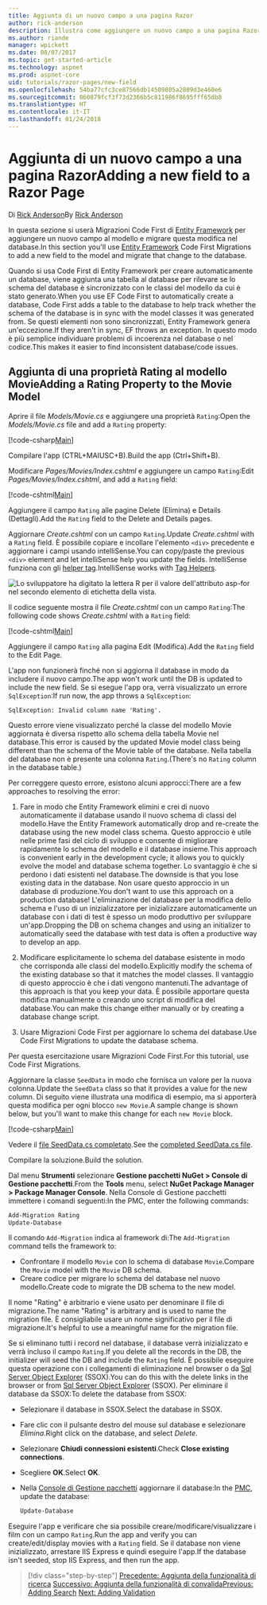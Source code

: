```yaml
---
title: Aggiunta di un nuovo campo a una pagina Razor
author: rick-anderson
description: Illustra come aggiungere un nuovo campo a una pagina Razor con Entity Framework Core
ms.author: riande
manager: wpickett
ms.date: 08/07/2017
ms.topic: get-started-article
ms.technology: aspnet
ms.prod: aspnet-core
uid: tutorials/razor-pages/new-field
ms.openlocfilehash: 54ba77cfc3ce87566db14509805a2809d3e460e6
ms.sourcegitcommit: 060879fcf3f73d2366b5c811986f8695fff65db8
ms.translationtype: HT
ms.contentlocale: it-IT
ms.lasthandoff: 01/24/2018
---
```

# <a name="adding-a-new-field-to-a-razor-page"></a><span data-ttu-id="d2a3c-103">Aggiunta di un nuovo campo a una pagina Razor</span><span class="sxs-lookup"><span data-stu-id="d2a3c-103">Adding a new field to a Razor Page</span></span>

<span data-ttu-id="d2a3c-104">Di [Rick Anderson](https://twitter.com/RickAndMSFT)</span><span class="sxs-lookup"><span data-stu-id="d2a3c-104">By [Rick Anderson](https://twitter.com/RickAndMSFT)</span></span>

<span data-ttu-id="d2a3c-105">In questa sezione si userà Migrazioni Code First di [Entity Framework](https://docs.microsoft.com/ef/core/get-started/aspnetcore/new-db) per aggiungere un nuovo campo al modello e migrare questa modifica nel database.</span><span class="sxs-lookup"><span data-stu-id="d2a3c-105">In this section you'll use [Entity Framework](https://docs.microsoft.com/ef/core/get-started/aspnetcore/new-db) Code First Migrations to add a new field to the model and migrate that change to the database.</span></span>

<span data-ttu-id="d2a3c-106">Quando si usa Code First di Entity Framework per creare automaticamente un database, viene aggiunta una tabella al database per rilevare se lo schema del database è sincronizzato con le classi del modello da cui è stato generato.</span><span class="sxs-lookup"><span data-stu-id="d2a3c-106">When you use EF Code First to automatically create a database, Code First adds a table to the database to help track whether the schema of the database is in sync with the model classes it was generated from.</span></span> <span data-ttu-id="d2a3c-107">Se questi elementi non sono sincronizzati, Entity Framework genera un'eccezione.</span><span class="sxs-lookup"><span data-stu-id="d2a3c-107">If they aren't in sync, EF throws an exception.</span></span> <span data-ttu-id="d2a3c-108">In questo modo è più semplice individuare problemi di incoerenza nel database o nel codice.</span><span class="sxs-lookup"><span data-stu-id="d2a3c-108">This makes it easier to find inconsistent database/code issues.</span></span>

## <a name="adding-a-rating-property-to-the-movie-model"></a><span data-ttu-id="d2a3c-109">Aggiunta di una proprietà Rating al modello Movie</span><span class="sxs-lookup"><span data-stu-id="d2a3c-109">Adding a Rating Property to the Movie Model</span></span>

<span data-ttu-id="d2a3c-110">Aprire il file *Models/Movie.cs* e aggiungere una proprietà `Rating`:</span><span class="sxs-lookup"><span data-stu-id="d2a3c-110">Open the *Models/Movie.cs* file and add a `Rating` property:</span></span>

[!code-csharp[Main](razor-pages-start/sample/RazorPagesMovie/Models/MovieDateRating.cs?highlight=11&range=7-18)]

<span data-ttu-id="d2a3c-111">Compilare l'app (CTRL+MAIUSC+B).</span><span class="sxs-lookup"><span data-stu-id="d2a3c-111">Build the app (Ctrl+Shift+B).</span></span>

<span data-ttu-id="d2a3c-112">Modificare *Pages/Movies/Index.cshtml* e aggiungere un campo `Rating`:</span><span class="sxs-lookup"><span data-stu-id="d2a3c-112">Edit *Pages/Movies/Index.cshtml*, and add a `Rating` field:</span></span>

[!code-cshtml[Main](razor-pages-start/sample/RazorPagesMovie/Pages/Movies/Index.cshtml?highlight=40-42,61-63)]

<span data-ttu-id="d2a3c-113">Aggiungere il campo `Rating` alle pagine Delete (Elimina) e Details (Dettagli).</span><span class="sxs-lookup"><span data-stu-id="d2a3c-113">Add the `Rating` field to the Delete and Details pages.</span></span>

<span data-ttu-id="d2a3c-114">Aggiornare *Create.cshtml* con un campo `Rating`.</span><span class="sxs-lookup"><span data-stu-id="d2a3c-114">Update *Create.cshtml* with a `Rating` field.</span></span> <span data-ttu-id="d2a3c-115">È possibile copiare e incollare l'elemento `<div>` precedente e aggiornare i campi usando intelliSense.</span><span class="sxs-lookup"><span data-stu-id="d2a3c-115">You can copy/paste the previous `<div>` element and let intelliSense help you update the fields.</span></span> <span data-ttu-id="d2a3c-116">IntelliSense funziona con gli [helper tag](xref:mvc/views/tag-helpers/intro).</span><span class="sxs-lookup"><span data-stu-id="d2a3c-116">IntelliSense works with [Tag Helpers](xref:mvc/views/tag-helpers/intro).</span></span>

![Lo sviluppatore ha digitato la lettera R per il valore dell'attributo asp-for nel secondo elemento di etichetta della vista.](new-field/_static/cr.png)

<span data-ttu-id="d2a3c-120">Il codice seguente mostra il file *Create.cshtml* con un campo `Rating`:</span><span class="sxs-lookup"><span data-stu-id="d2a3c-120">The following code shows *Create.cshtml* with a `Rating` field:</span></span>

[!code-cshtml[Main](razor-pages-start/sample/RazorPagesMovie/Pages/Movies/Create.cshtml?highlight=36-40)]

<span data-ttu-id="d2a3c-121">Aggiungere il campo `Rating` alla pagina Edit (Modifica).</span><span class="sxs-lookup"><span data-stu-id="d2a3c-121">Add the `Rating` field to the Edit Page.</span></span>

<span data-ttu-id="d2a3c-122">L'app non funzionerà finché non si aggiorna il database in modo da includere il nuovo campo.</span><span class="sxs-lookup"><span data-stu-id="d2a3c-122">The app won't work until the DB is updated to include the new field.</span></span> <span data-ttu-id="d2a3c-123">Se si esegue l'app ora, verrà visualizzato un errore `SqlException`:</span><span class="sxs-lookup"><span data-stu-id="d2a3c-123">If run now, the app throws a `SqlException`:</span></span>

```
SqlException: Invalid column name 'Rating'.
```

<span data-ttu-id="d2a3c-124">Questo errore viene visualizzato perché la classe del modello Movie aggiornata è diversa rispetto allo schema della tabella Movie nel database.</span><span class="sxs-lookup"><span data-stu-id="d2a3c-124">This error is caused by the updated Movie model class being different than the schema of the Movie table of the database.</span></span> <span data-ttu-id="d2a3c-125">Nella tabella del database non è presente una colonna `Rating`.</span><span class="sxs-lookup"><span data-stu-id="d2a3c-125">(There's no `Rating` column in the database table.)</span></span>

<span data-ttu-id="d2a3c-126">Per correggere questo errore, esistono alcuni approcci:</span><span class="sxs-lookup"><span data-stu-id="d2a3c-126">There are a few approaches to resolving the error:</span></span>

1. <span data-ttu-id="d2a3c-127">Fare in modo che Entity Framework elimini e crei di nuovo automaticamente il database usando il nuovo schema di classi del modello.</span><span class="sxs-lookup"><span data-stu-id="d2a3c-127">Have the Entity Framework automatically drop and re-create the database using  the new model class schema.</span></span> <span data-ttu-id="d2a3c-128">Questo approccio è utile nelle prime fasi del ciclo di sviluppo e consente di migliorare rapidamente lo schema del modello e il database insieme.</span><span class="sxs-lookup"><span data-stu-id="d2a3c-128">This approach is convenient early in the development cycle; it allows you to quickly evolve the model and database schema together.</span></span> <span data-ttu-id="d2a3c-129">Lo svantaggio è che si perdono i dati esistenti nel database.</span><span class="sxs-lookup"><span data-stu-id="d2a3c-129">The downside is that you lose existing data in the database.</span></span> <span data-ttu-id="d2a3c-130">Non usare questo approccio in un database di produzione.</span><span class="sxs-lookup"><span data-stu-id="d2a3c-130">You don't want to use this approach on a production database!</span></span> <span data-ttu-id="d2a3c-131">L'eliminazione del database per la modifica dello schema e l'uso di un inizializzatore per inizializzare automaticamente un database con i dati di test è spesso un modo produttivo per sviluppare un'app.</span><span class="sxs-lookup"><span data-stu-id="d2a3c-131">Dropping the DB on schema changes and using an initializer to automatically seed the database with test data is often a productive way to develop an app.</span></span>

2. <span data-ttu-id="d2a3c-132">Modificare esplicitamente lo schema del database esistente in modo che corrisponda alle classi del modello.</span><span class="sxs-lookup"><span data-stu-id="d2a3c-132">Explicitly modify the schema of the existing database so that it matches the model classes.</span></span> <span data-ttu-id="d2a3c-133">Il vantaggio di questo approccio è che i dati vengono mantenuti.</span><span class="sxs-lookup"><span data-stu-id="d2a3c-133">The advantage of this approach is that you keep your data.</span></span> <span data-ttu-id="d2a3c-134">È possibile apportare questa modifica manualmente o creando uno script di modifica del database.</span><span class="sxs-lookup"><span data-stu-id="d2a3c-134">You can make this change either manually or by creating a database change script.</span></span>

3. <span data-ttu-id="d2a3c-135">Usare Migrazioni Code First per aggiornare lo schema del database.</span><span class="sxs-lookup"><span data-stu-id="d2a3c-135">Use Code First Migrations to update the database schema.</span></span>

<span data-ttu-id="d2a3c-136">Per questa esercitazione usare Migrazioni Code First.</span><span class="sxs-lookup"><span data-stu-id="d2a3c-136">For this tutorial, use Code First Migrations.</span></span>

<span data-ttu-id="d2a3c-137">Aggiornare la classe `SeedData` in modo che fornisca un valore per la nuova colonna.</span><span class="sxs-lookup"><span data-stu-id="d2a3c-137">Update the `SeedData` class so that it provides a value for the new column.</span></span> <span data-ttu-id="d2a3c-138">Di seguito viene illustrata una modifica di esempio, ma si apporterà questa modifica per ogni blocco `new Movie`.</span><span class="sxs-lookup"><span data-stu-id="d2a3c-138">A sample change is shown below, but you'll want to make this change for each `new Movie` block.</span></span>

[!code-csharp[Main](razor-pages-start/sample/RazorPagesMovie/Models/SeedDataRating.cs?name=snippet1&highlight=8)]

<span data-ttu-id="d2a3c-139">Vedere il [file SeedData.cs completato](https://github.com/aspnet/Docs/blob/master/aspnetcore/tutorials/razor-pages/razor-pages-start/sample/RazorPagesMovie/Models/SeedDataRating.cs).</span><span class="sxs-lookup"><span data-stu-id="d2a3c-139">See the [completed SeedData.cs file](https://github.com/aspnet/Docs/blob/master/aspnetcore/tutorials/razor-pages/razor-pages-start/sample/RazorPagesMovie/Models/SeedDataRating.cs).</span></span>

<span data-ttu-id="d2a3c-140">Compilare la soluzione.</span><span class="sxs-lookup"><span data-stu-id="d2a3c-140">Build the solution.</span></span>

<a name="pmc"></a> <span data-ttu-id="d2a3c-141">Dal menu **Strumenti** selezionare **Gestione pacchetti NuGet > Console di Gestione pacchetti**.</span><span class="sxs-lookup"><span data-stu-id="d2a3c-141">From the **Tools** menu, select **NuGet Package Manager > Package Manager Console**.</span></span>
<span data-ttu-id="d2a3c-142">Nella Console di Gestione pacchetti immettere i comandi seguenti:</span><span class="sxs-lookup"><span data-stu-id="d2a3c-142">In the PMC, enter the following commands:</span></span>

```powershell
Add-Migration Rating
Update-Database
```

<span data-ttu-id="d2a3c-143">Il comando `Add-Migration` indica al framework di:</span><span class="sxs-lookup"><span data-stu-id="d2a3c-143">The `Add-Migration` command tells the framework to:</span></span>

* <span data-ttu-id="d2a3c-144">Confrontare il modello `Movie` con lo schema di database `Movie`.</span><span class="sxs-lookup"><span data-stu-id="d2a3c-144">Compare the `Movie` model with the `Movie` DB schema.</span></span>
* <span data-ttu-id="d2a3c-145">Creare codice per migrare lo schema del database nel nuovo modello.</span><span class="sxs-lookup"><span data-stu-id="d2a3c-145">Create code to migrate the DB schema to the new model.</span></span>

<span data-ttu-id="d2a3c-146">Il nome "Rating" è arbitrario e viene usato per denominare il file di migrazione.</span><span class="sxs-lookup"><span data-stu-id="d2a3c-146">The name "Rating" is arbitrary and is used to name the migration file.</span></span> <span data-ttu-id="d2a3c-147">È consigliabile usare un nome significativo per il file di migrazione.</span><span class="sxs-lookup"><span data-stu-id="d2a3c-147">It's helpful to use a meaningful name for the migration file.</span></span>

<a name="ssox"></a> <span data-ttu-id="d2a3c-148">Se si eliminano tutti i record nel database, il database verrà inizializzato e verrà incluso il campo `Rating`.</span><span class="sxs-lookup"><span data-stu-id="d2a3c-148">If you delete all the records in the DB, the initializer will seed the DB and include the `Rating` field.</span></span> <span data-ttu-id="d2a3c-149">È possibile eseguire questa operazione con i collegamenti di eliminazione nel browser o da [Sql Server Object Explorer](xref:tutorials/razor-pages/sql#ssox) (SSOX).</span><span class="sxs-lookup"><span data-stu-id="d2a3c-149">You can do this with the delete links in the browser or from [Sql Server Object Explorer](xref:tutorials/razor-pages/sql#ssox) (SSOX).</span></span> <span data-ttu-id="d2a3c-150">Per eliminare il database da SSOX:</span><span class="sxs-lookup"><span data-stu-id="d2a3c-150">To delete the database from SSOX:</span></span>

* <span data-ttu-id="d2a3c-151">Selezionare il database in SSOX.</span><span class="sxs-lookup"><span data-stu-id="d2a3c-151">Select the database in SSOX.</span></span>
* <span data-ttu-id="d2a3c-152">Fare clic con il pulsante destro del mouse sul database e selezionare *Elimina*.</span><span class="sxs-lookup"><span data-stu-id="d2a3c-152">Right click on the database, and select *Delete*.</span></span>
* <span data-ttu-id="d2a3c-153">Selezionare **Chiudi connessioni esistenti**.</span><span class="sxs-lookup"><span data-stu-id="d2a3c-153">Check **Close existing connections**.</span></span>
* <span data-ttu-id="d2a3c-154">Scegliere **OK**.</span><span class="sxs-lookup"><span data-stu-id="d2a3c-154">Select **OK**.</span></span>
* <span data-ttu-id="d2a3c-155">Nella [Console di Gestione pacchetti](xref:tutorials/razor-pages/new-field#pmc) aggiornare il database:</span><span class="sxs-lookup"><span data-stu-id="d2a3c-155">In the [PMC](xref:tutorials/razor-pages/new-field#pmc), update the database:</span></span>

  ```powershell
  Update-Database
  ```

<span data-ttu-id="d2a3c-156">Eseguire l'app e verificare che sia possibile creare/modificare/visualizzare i film con un campo `Rating`.</span><span class="sxs-lookup"><span data-stu-id="d2a3c-156">Run the app and verify you can create/edit/display movies with a `Rating` field.</span></span> <span data-ttu-id="d2a3c-157">Se il database non viene inizializzato, arrestare IIS Express e quindi eseguire l'app.</span><span class="sxs-lookup"><span data-stu-id="d2a3c-157">If the database isn't seeded, stop IIS Express, and then run the app.</span></span>

>[!div class="step-by-step"]
<span data-ttu-id="d2a3c-158">[Precedente: Aggiunta della funzionalità di ricerca](xref:tutorials/razor-pages/search)
[Successivo: Aggiunta della funzionalità di convalida](xref:tutorials/razor-pages/validation)</span><span class="sxs-lookup"><span data-stu-id="d2a3c-158">[Previous: Adding Search](xref:tutorials/razor-pages/search)
[Next: Adding Validation](xref:tutorials/razor-pages/validation)</span></span>

